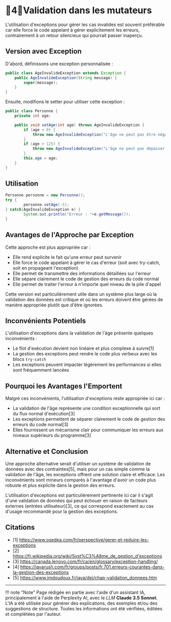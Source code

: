 # 🔸4🔸Validation dans les mutateurs

L'utilisation d'exceptions pour gérer les cas invalides est souvent préférable car elle force le code appelant à gérer
explicitement les erreurs, contrairement à un retour silencieux qui pourrait passer inaperçu.

## Version avec Exception

D'abord, définissons une exception personnalisée :

```java
public class AgeInvalideException extends Exception {
    public AgeInvalideException(String message) {
        super(message);
    }
}
```

Ensuite, modifions le setter pour utiliser cette exception :

```java
public class Personne {
    private int age;

    public void setAge(int age) throws AgeInvalideException {
        if (age < 0) {
            throw new AgeInvalideException("L'âge ne peut pas être négatif");
        }
        if (age > 125) {
            throw new AgeInvalideException("L'âge ne peut pas dépasser 125 ans");
        }
        this.age = age;
    }
}
```

## Utilisation

```java
Personne personne = new Personne();
try {
        personne.setAge(-5);
} catch(AgeInvalideException e) {
        System.out.println("Erreur : "+e.getMessage());
}
```

## Avantages de l'Approche par Exception

Cette approche est plus appropriée car :

- Elle rend explicite le fait qu'une erreur peut survenir
- Elle force le code appelant à gérer le cas d'erreur (soit avec try-catch, soit en propageant l'exception)
- Elle permet de transmettre des informations détaillées sur l'erreur
- Elle sépare clairement le code de gestion des erreurs du code normal
- Elle permet de traiter l'erreur à n'importe quel niveau de la pile d'appel

Cette version est particulièrement utile dans un système plus large où la validation des données est critique et où les
erreurs doivent être gérées de manière appropriée plutôt que d'être ignorées.

## Inconvénients Potentiels

L'utilisation d'exceptions dans la validation de l'âge présente quelques inconvénients :

- Le flot d'exécution devient non linéaire et plus complexe à suivre[1]
- La gestion des exceptions peut rendre le code plus verbeux avec les blocs `try-catch`
- Les exceptions peuvent impacter légèrement les performances si elles sont fréquemment lancées

## Pourquoi les Avantages l'Emportent

Malgré ces inconvénients, l'utilisation d'exceptions reste appropriée ici car :

- La validation de l'âge représente une condition exceptionnelle qui sort du flux normal d'exécution[3]
- Les exceptions permettent de séparer clairement le code de gestion des erreurs du code normal[3]
- Elles fournissent un mécanisme clair pour communiquer les erreurs aux niveaux supérieurs du programme[3]

## Alternative et Conclusion

Une approche alternative serait d'utiliser un système de validation de données avec des contraintes[5], mais pour un 
cas simple comme la validation de l'âge, les exceptions offrent une solution claire et efficace. Les inconvénients sont
mineurs comparés à l'avantage d'avoir un code plus robuste et plus explicite dans la gestion des erreurs.

L'utilisation d'exceptions est particulièrement pertinente ici car il s'agit d'une validation de données qui peut 
échouer en raison de facteurs externes (entrées utilisateur)[3], ce qui correspond exactement au cas d'usage recommandé
pour la gestion des exceptions.

## Citations

- [1] https://www.osedea.com/fr/perspective/gerer-et-reduire-les-exceptions
- [2] https://fr.wikipedia.org/wiki/Syst%C3%A8me_de_gestion_d'exceptions
- [3] https://canada.lenovo.com/fr/ca/en/glossary/exception-handling/
- [4] https://javarush.com/fr/groups/posts/fr.701.erreurs-courantes-dans-la-gestion-des-exceptions
- [5] https://www.jmdoudoux.fr/java/dej/chap-validation_donnees.htm




-------

!!! note "Note"
    Page rédigée en partie avec l'aide d'un assistant IA, principalement à l'aide de Perplexity AI, avec le *LLM* 
    **Claude 3.5 Sonnet**. L'IA a été utilisée pour générer des explications, des exemples et/ou des suggestions de 
    structure. Toutes les informations ont été vérifiées, éditées et complétées par l'auteur.